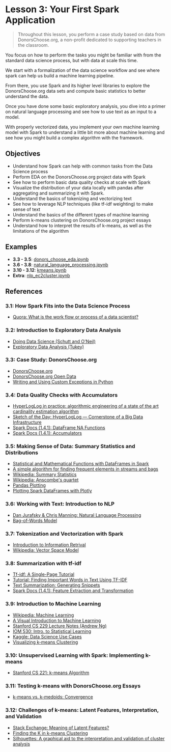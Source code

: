 # Lesson 3: Your First Spark Application

> Throughout this lesson, you perform a case study based on data from DonorsChoose.org, a non-profit dedicated to supporting teachers in the classroom.

You focus on how to perform the tasks you might be familiar with from the standard data science process, but with data at scale this time.

We start with a formalization of the data science workflow and see where spark can help us build a machine learning pipeline.

From there, you use Spark and its higher level libraries to explore the DonorsChoose.org data sets and compute basic statistics to better understand the data.

Once you have done some basic exploratory analysis, you dive into a primer on natural language processing and see how to use text as an input to a model.

With properly vectorized data, you implement your own machine learning model with Spark to understand a little bit more about machine learning and see how you might build a complex algorithm with the framework.

## Objectives

* Understand how Spark can help with common tasks from the Data Science process
* Perform EDA on the DonorsChoose.org project data with Spark
* See how to perform basic data quality checks at scale with Spark
* Visualize the distribution of your data locally with pandas after aggregating and summarizing it with Spark.
* Understand the basics of tokenizing and vectorizing text
* See how to leverage NLP techniques (like tf-idf weighting) to make sense of text
* Understand the basics of the different types of machine learning
* Perform k-means clustering on DonorsChoose.org project essays
* Understand how to interpret the results of k-means, as well as the limitations of the algorithm

## Examples

* __3.3 - 3.5__: [donors_choose_eda.ipynb](../code/donors_choose_eda.ipynb)
* __3.6 - 3.8__: [natural_language_processing.ipynb](../code/natural_language_processing.ipynb)
* __3.10 - 3.12__: [kmeans.ipynb](../code/kmeans.ipynb)
* __Extra__: [nlp_ec2cluster.ipynb](../code/nlp_ec2cluster.ipynb)

## References

### 3.1: How Spark Fits into the Data Science Process

* [Quora: What is the work flow or process of a data scientist?][1]

### 3.2: Introduction to Exploratory Data Analysis

* [Doing Data Science (Schutt and O'Neil)][2]
* [Exploratory Data Analysis (Tukey)][3]

### 3.3: Case Study: DonorsChoose.org

* [DonorsChoose.org][4]
* [DonorsChoose.org Open Data][5]
* [Writing and Using Custom Exceptions in Python][6]

### 3.4: Data Quality Checks with Accumulators

* [HyperLogLog in practice: algorithmic engineering of a state of the art cardinality estimation algorithm][7]
* [Sketch of the Day: HyperLogLog — Cornerstone of a Big Data Infrastructure][8]
* [Spark Docs (1.4.1): DataFrame NA Functions][9]
* [Spark Docs (1.4.1): Accumulators][10]

### 3.5: Making Sense of Data: Summary Statistics and Distributions

* [Statistical and Mathematical Functions with DataFrames in Spark][11]
* [A simple algorithm for finding frequent elements in streams and bags][12]
* [Wikipedia: Summary Statistics][13]
* [Wikipedia: Anscombe's quartet][14]
* [Pandas Plotting][15]
* [Plotting Spark DataFrames with Plotly][16]

### 3.6: Working with Text: Introduction to NLP

* [Dan Jurafsky & Chris Manning: Natural Language Processing][17]
* [Bag-of-Words Model][18]

### 3.7: Tokenization and Vectorization with Spark

* [Introduction to Information Retrival][19]
* [Wikipedia: Vector Space Model][20]

### 3.8: Summarization with tf-idf

* [Tf-idf: A Single-Page Tutorial][21]
* [Tutorial: Finding Important Words in Text Using TF-IDF][22]
* [Text Summarization: Generating Snippets][23]
* [Spark Docs (1.4.1): Feature Extraction and Transformation][24]

### 3.9: Introduction to Machine Learning

* [Wikipedia: Machine Learning][25]
* [A Visual Introduction to Machine Learning][26]
* [Stanford CS 229 Lecture Notes (Andrew Ng)][27]
* [IOM 530: Intro. to Statistical Learning][28]
* [Kaggle: Data Science Use Cases][29]
* [Visualizing k-means Clustering][30]

### 3.10: Unsupervised Learning with Spark: Implementing k-means

* [Stanford CS 221: k-means Algorithm][31]

### 3.11: Testing k-means with DonorsChoose.org Essays

* [k-means vs. k-medoids: Convergence][32]

### 3.12: Challenges of k-means: Latent Features, Interpretation, and Validation

* [Stack Exchange: Meaning of Latent Features?][33]
* [Finding the K in k-means Clustering][34]
* [Silhouettes: A graphical aid to the interpretation and validation of cluster analysis][35]

[1]: https://www.quora.com/What-is-the-work-flow-or-process-of-a-data-scientist
[2]: http://columbiadatascience.com/doing-data-science/
[3]: http://www.amazon.com/Exploratory-Data-Analysis-John-Tukey/dp/0201076160
[4]: http://www.donorschoose.org/
[5]: http://data.donorschoose.org/open-data/overview/
[6]: https://www.codementor.io/python/tutorial/how-to-write-python-custom-exceptions
[7]: http://dl.acm.org/citation.cfm?doid=2452376.2452456
[8]: http://content.research.neustar.biz/blog/hll.html
[9]: https://spark.apache.org/docs/latest/api/python/pyspark.sql.html#pyspark.sql.DataFrameNaFunctions
[10]: http://spark.apache.org/docs/1.4.1/programming-guide.html#accumulators-a-nameaccumlinka
[11]: https://databricks.com/blog/2015/06/02/statistical-and-mathematical-functions-with-dataframes-in-spark.html
[12]: http://dl.acm.org/citation.cfm?doid=762471.762473
[13]: https://en.wikipedia.org/wiki/Summary_statistics
[14]: https://en.wikipedia.org/wiki/Anscombe%27s_quartet
[15]: http://pandas.pydata.org/pandas-docs/stable/visualization.html
[16]: https://plot.ly/ipython-notebooks/apache-spark/
[17]: https://www.youtube.com/playlist?list=PL6397E4B26D00A269
[18]: https://en.wikipedia.org/wiki/Bag-of-words_model
[19]: http://nlp.stanford.edu/IR-book/
[20]: https://en.wikipedia.org/wiki/Vector_space_model
[21]: http://www.tfidf.com/
[22]: http://stevenloria.com/finding-important-words-in-a-document-using-tf-idf/
[23]: https://class.coursera.org/nlp/lecture/192
[24]: http://spark.apache.org/docs/1.4.1/mllib-feature-extraction.html
[25]: https://en.wikipedia.org/wiki/Machine_learning
[26]: http://www.r2d3.us/visual-intro-to-machine-learning-part-1/
[27]: http://cs229.stanford.edu/notes/cs229-notes1.pdf
[28]: http://media.wix.com/ugd/6d8e3a_6b3b349674524a09a2c1e9f407bf7043.pdf
[29]: https://www.kaggle.com/wiki/DataScienceUseCases
[30]: http://stanford.edu/class/ee103/visualizations/kmeans/kmeans.html
[31]: http://stanford.edu/~cpiech/cs221/handouts/kmeans.html
[32]: https://commons.wikimedia.org/wiki/File:K-means_versus_k-medoids.png
[33]: http://datascience.stackexchange.com/questions/749/meaning-of-latent-features
[34]: https://datasciencelab.wordpress.com/2013/12/27/finding-the-k-in-k-means-clustering/
[35]: http://www.sciencedirect.com/science/article/pii/0377042787901257